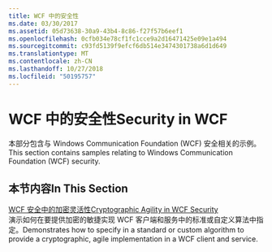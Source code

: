 ```yaml
---
title: WCF 中的安全性
ms.date: 03/30/2017
ms.assetid: 05d73638-30a9-43b4-8c86-f27f57b6eef1
ms.openlocfilehash: 0cfb034e78cf1fc1cce9a2d16471425e09e1a494
ms.sourcegitcommit: c93fd5139f9efcf6db514e3474301738a6d1d649
ms.translationtype: MT
ms.contentlocale: zh-CN
ms.lasthandoff: 10/27/2018
ms.locfileid: "50195757"
---
```

# <a name="security-in-wcf"></a><span data-ttu-id="d8976-102">WCF 中的安全性</span><span class="sxs-lookup"><span data-stu-id="d8976-102">Security in WCF</span></span>
<span data-ttu-id="d8976-103">本部分包含与 Windows Communication Foundation (WCF) 安全相关的示例。</span><span class="sxs-lookup"><span data-stu-id="d8976-103">This section contains samples relating to Windows Communication Foundation (WCF) security.</span></span>  
  
## <a name="in-this-section"></a><span data-ttu-id="d8976-104">本节内容</span><span class="sxs-lookup"><span data-stu-id="d8976-104">In This Section</span></span>  
 [<span data-ttu-id="d8976-105">WCF 安全中的加密灵活性</span><span class="sxs-lookup"><span data-stu-id="d8976-105">Cryptographic Agility in WCF Security</span></span>](../../../../docs/framework/wcf/samples/cryptographic-agility-in-wcf-security.md)  
 <span data-ttu-id="d8976-106">演示如何在要提供加密的敏捷实现 WCF 客户端和服务中的标准或自定义算法中指定。</span><span class="sxs-lookup"><span data-stu-id="d8976-106">Demonstrates how to specify in a standard or custom algorithm to provide a cryptographic, agile implementation in a WCF client and service.</span></span>
